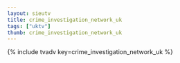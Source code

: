 ```yaml
--- 
layout: sieutv
title: crime_investigation_network_uk
tags: ["uktv"]
thumb: crime_investigation_network_uk
---
```

{% include tvadv key=crime_investigation_network_uk %}
